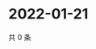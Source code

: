 # 2022-01-21

共 0 条

<!-- BEGIN WEIBO -->
<!-- 最后更新时间 Fri Jan 21 2022 08:39:27 GMT+0800 (China Standard Time) -->

<!-- END WEIBO -->
